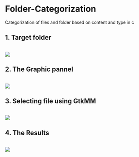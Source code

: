 # Folder-Categorization 
Categorization of files and folder based on content and type in c

<h2>1. Target folder </h2><br>
<img src="Images/targetfolder.png">
<h2>2. The Graphic pannel </h2><br>
<img src="Images/codemain.png">
<h2>3. Selecting file using GtkMM </h2><br>
<img src="Images/selecting target folder.png">
<h2>4. The Results </h2><br>
<img src="Images/finaltarget folder.png">

